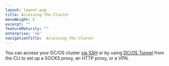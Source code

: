 ```yaml
---
layout: layout.pug
title: Accessing the Cluster
menuWeight: 5
excerpt: ""
featureMaturity: ""
enterprise: 'no'
navigationTitle:  Accessing the Cluster
---
```


<!-- This source repo for this topic is https://github.com/dcos/dcos-docs -->


You can access your DC/OS cluster [via SSH](/1.8/administration/access-node/sshcluster/) or by using [DC/OS Tunnel](/1.8/administration/access-node/tunnel/) from the CLI to set up a SOCKS proxy, an HTTP proxy, or a VPN.
